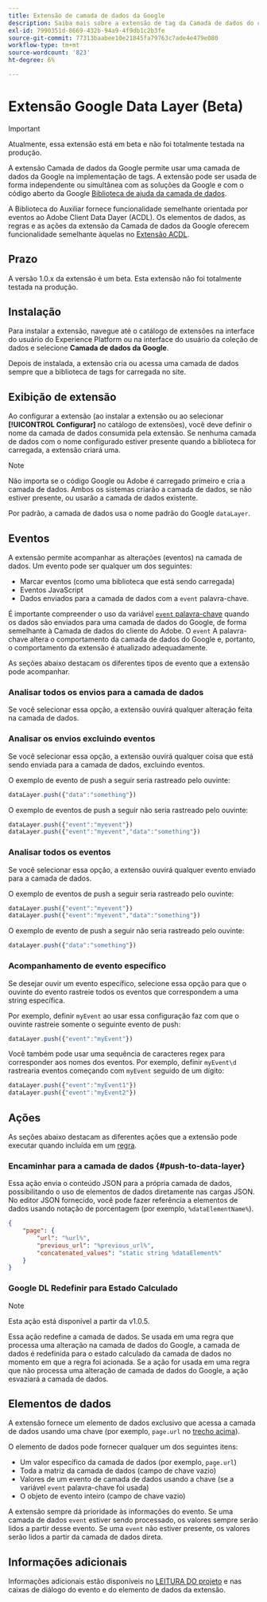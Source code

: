 ```yaml
---
title: Extensão de camada de dados da Google
description: Saiba mais sobre a extensão de tag da Camada de dados do cliente da Google no Adobe Experience Platform.
exl-id: 7990351d-8669-432b-94a9-4f9db1c2b3fe
source-git-commit: 77313baabee10e21845fa79763c7ade4e479e080
workflow-type: tm+mt
source-wordcount: '823'
ht-degree: 6%

---
```


# Extensão Google Data Layer (Beta)

>[!IMPORTANT]
>
>Atualmente, essa extensão está em beta e não foi totalmente testada na produção.

A extensão Camada de dados da Google permite usar uma camada de dados da Google na implementação de tags. A extensão pode ser usada de forma independente ou simultânea com as soluções da Google e com o código aberto da Google [Biblioteca de ajuda da camada de dados](https://github.com/google/data-layer-helper).

A Biblioteca do Auxiliar fornece funcionalidade semelhante orientada por eventos ao Adobe Client Data Dayer (ACDL). Os elementos de dados, as regras e as ações da extensão da Camada de dados da Google oferecem funcionalidade semelhante àquelas no [Extensão ACDL](../client-data-layer/overview.md).

## Prazo

A versão 1.0.x da extensão é um beta. Esta extensão não foi totalmente testada na produção.

## Instalação

Para instalar a extensão, navegue até o catálogo de extensões na interface do usuário do Experience Platform ou na interface do usuário da coleção de dados e selecione **Camada de dados da Google**.

Depois de instalada, a extensão cria ou acessa uma camada de dados sempre que a biblioteca de tags for carregada no site.

## Exibição de extensão

Ao configurar a extensão (ao instalar a extensão ou ao selecionar **[!UICONTROL Configurar]** no catálogo de extensões), você deve definir o nome da camada de dados consumida pela extensão. Se nenhuma camada de dados com o nome configurado estiver presente quando a biblioteca for carregada, a extensão criará uma.

>[!NOTE]
>
>Não importa se o código Google ou Adobe é carregado primeiro e cria a camada de dados. Ambos os sistemas criarão a camada de dados, se não estiver presente, ou usarão a camada de dados existente.

Por padrão, a camada de dados usa o nome padrão do Google `dataLayer`.

## Eventos

A extensão permite acompanhar as alterações (eventos) na camada de dados. Um evento pode ser qualquer um dos seguintes:

* Marcar eventos (como uma biblioteca que está sendo carregada)
* Eventos JavaScript
* Dados enviados para a camada de dados com a `event` palavra-chave.

É importante compreender o uso da variável [`event` palavra-chave](https://developers.google.com/tag-platform/devguides/datalayer#use_a_data_layer_with_event_handlers) quando os dados são enviados para uma camada de dados do Google, de forma semelhante à Camada de dados do cliente do Adobe. O `event` A palavra-chave altera o comportamento da camada de dados do Google e, portanto, o comportamento da extensão é atualizado adequadamente.

As seções abaixo destacam os diferentes tipos de evento que a extensão pode acompanhar.

### Analisar todos os envios para a camada de dados

Se você selecionar essa opção, a extensão ouvirá qualquer alteração feita na camada de dados.

### Analisar os envios excluindo eventos

Se você selecionar essa opção, a extensão ouvirá qualquer coisa que está sendo enviada para a camada de dados, excluindo eventos.

O exemplo de evento de push a seguir seria rastreado pelo ouvinte:

```js
dataLayer.push({"data":"something"})
```

O exemplo de eventos de push a seguir não seria rastreado pelo ouvinte:

```js
dataLayer.push({"event":"myevent"})
dataLayer.push({"event":"myevent","data":"something"})
```

### Analisar todos os eventos

Se você selecionar essa opção, a extensão ouvirá qualquer evento enviado para a camada de dados.

O exemplo de eventos de push a seguir seria rastreado pelo ouvinte:

```js
dataLayer.push({"event":"myevent"})
dataLayer.push({"event":"myevent","data":"something"})
```

O exemplo de evento de push a seguir não seria rastreado pelo ouvinte:

```js
dataLayer.push({"data":"something"})
```

### Acompanhamento de evento específico

Se desejar ouvir um evento específico, selecione essa opção para que o ouvinte do evento rastreie todos os eventos que correspondem a uma string específica.

Por exemplo, definir `myEvent` ao usar essa configuração faz com que o ouvinte rastreie somente o seguinte evento de push:

```js
dataLayer.push({"event":"myEvent"})
```

Você também pode usar uma sequência de caracteres regex para corresponder aos nomes dos eventos. Por exemplo, definir `myEvent\d` rastrearia eventos começando com `myEvent` seguido de um dígito:

```js
dataLayer.push({"event":"myEvent1"})
dataLayer.push({"event":"myEvent2"})
```

## Ações

As seções abaixo destacam as diferentes ações que a extensão pode executar quando incluída em um [regra](../../../ui/managing-resources/rules.md).

### Encaminhar para a camada de dados {#push-to-data-layer}

Essa ação envia o conteúdo JSON para a própria camada de dados, possibilitando o uso de elementos de dados diretamente nas cargas JSON. No editor JSON fornecido, você pode fazer referência a elementos de dados usando notação de porcentagem (por exemplo, `%dataElementName%`).

```json
{
    "page": {
        "url": "%url%",
        "previous_url": "%previous_url%",
        "concatenated_values": "static string %dataElement%"
    }
}
```

### Google DL Redefinir para Estado Calculado

>[!NOTE]
>
>Esta ação está disponível a partir da v1.0.5.

Essa ação redefine a camada de dados. Se usada em uma regra que processa uma alteração na camada de dados do Google, a camada de dados é redefinida para o estado calculado da camada de dados no momento em que a regra foi acionada. Se a ação for usada em uma regra que não processa uma alteração de camada de dados do Google, a ação esvaziará a camada de dados.

## Elementos de dados

A extensão fornece um elemento de dados exclusivo que acessa a camada de dados usando uma chave (por exemplo, `page.url` no [trecho acima](#push-to-data-layer)).

O elemento de dados pode fornecer qualquer um dos seguintes itens:

* Um valor específico da camada de dados (por exemplo, `page.url`)
* Toda a matriz da camada de dados (campo de chave vazio)
* Valores de um evento de camada de dados usando a chave (se a variável `event` palavra-chave foi usada)
* O objeto de evento inteiro (campo de chave vazio)

A extensão sempre dá prioridade às informações do evento. Se uma camada de dados `event` estiver sendo processado, os valores sempre serão lidos a partir desse evento. Se uma `event` não estiver presente, os valores serão lidos a partir da camada de dados direta.

## Informações adicionais 

Informações adicionais estão disponíveis no [LEITURA DO projeto](https://github.com/adobe/reactor-extension-googledatalayer/blob/main/README.md) e nas caixas de diálogo do evento e do elemento de dados da extensão.
